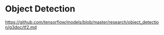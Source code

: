 # Object Detection

https://github.com/tensorflow/models/blob/master/research/object_detection/g3doc/tf2.md
